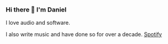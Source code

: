 ### Hi there 👋 I'm Daniel

I love audio and software.

I also write music and have done so for over a decade. [Spotify](https://open.spotify.com/artist/1XEc0aycEzmxYuZfpY5Q7e?si=8w0LpPEKRt-enBkIuiQgQQ)

